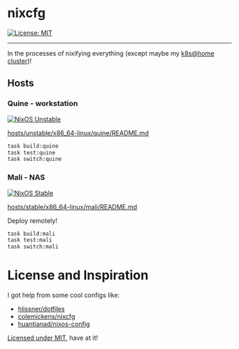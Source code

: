 # nixcfg
[![License: MIT](https://img.shields.io/badge/License-MIT-yellow.svg)](https://opensource.org/licenses/MIT)

---

In the processes of nixifying everything (except maybe my [k8s@home cluster](https://github.com/ramblurr/home-ops))!

## Hosts

### Quine - workstation

[![NixOS Unstable](https://img.shields.io/badge/NixOS-unstable-blue.svg?style=flat-square&logo=NixOS&logoColor=white)](https://nixos.org)

[hosts/unstable/x86_64-linux/quine/README.md](./hosts/unstable/x86_64-linux/quine/README.md)

```sh
task build:quine
task test:quine
task switch:quine
```

### Mali - NAS

[![NixOS Stable](https://img.shields.io/badge/NixOS-stable-green.svg?style=flat-square&logo=NixOS&logoColor=white)](https://nixos.org)

[hosts/stable/x86_64-linux/mali/README.md](./hosts/stable/x86_64-linux/mali/README.md)


Deploy remotely!

```sh
task build:mali
task test:mali
task switch:mali
```

# License and Inspiration


I got help from some cool configs like:

* [hlissner/dotfiles](https://github.com/hlissner/dotfiles)
* [colemickens/nixcfg](https://github.com/colemickens/nixcfg)
* [huantianad/nixos-config](https://github.com/huantianad/nixos-config)


[Licensed under MIT](./LICENSE), have at it!
